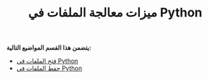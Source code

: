 ﻿---
title: ميزات معالجة الملفات في Python
type: docs
weight: 10
url: /ar/java/file-handling-features-in-python/
---
**يتضمن هذا القسم المواضيع التالية:** 
- [فتح الملفات في Python](/cells/ar/java/opening-files-in-python/)
- [حفظ الملفات في Python](/cells/ar/java/saving-files-in-python/)
